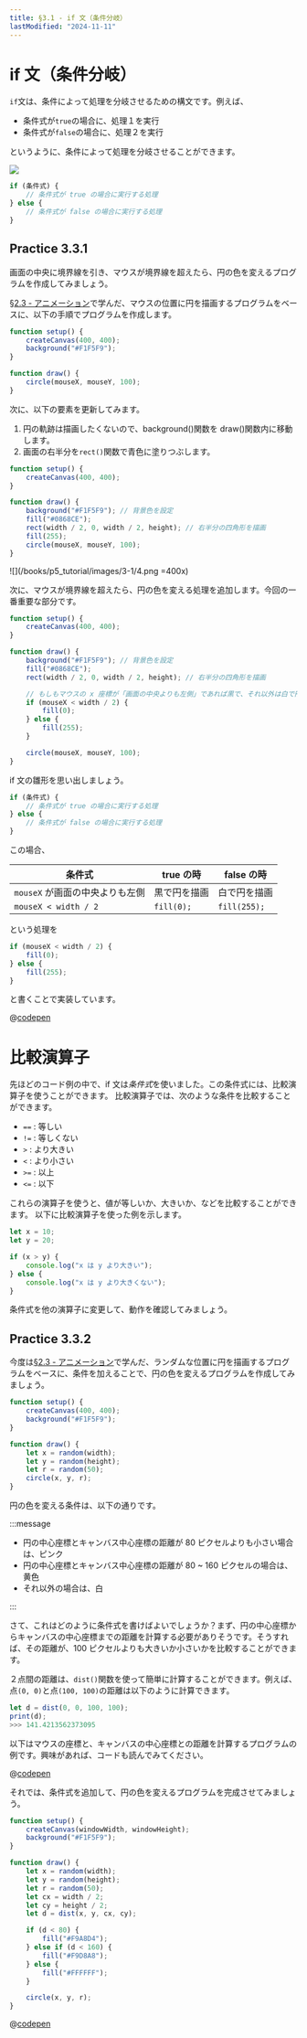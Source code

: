 ```yaml
---
title: §3.1 - if 文（条件分岐）
lastModified: "2024-11-11"
---
```


# if 文（条件分岐）

`if`文は、条件によって処理を分岐させるための構文です。例えば、

-   条件式が`true`の場合に、処理１を実行
-   条件式が`false`の場合に、処理２を実行

というように、条件によって処理を分岐させることができます。

![](/books/p5_tutorial/images/3-1/2.png)

```js
if (条件式) {
    // 条件式が true の場合に実行する処理
} else {
    // 条件式が false の場合に実行する処理
}
```

## Practice 3.3.1

画面の中央に境界線を引き、マウスが境界線を超えたら、円の色を変えるプログラムを作成してみましょう。

[§2.3 - アニメーション](https://kenji-codelab.vercel.app/books/p5_tutorial/2-3)で学んだ、マウスの位置に円を描画するプログラムをベースに、以下の手順でプログラムを作成します。

```js
function setup() {
    createCanvas(400, 400);
    background("#F1F5F9");
}

function draw() {
    circle(mouseX, mouseY, 100);
}
```

次に、以下の要素を更新してみます。

1. 円の軌跡は描画したくないので、background()関数を draw()関数内に移動します。
2. 画面の右半分を`rect()`関数で青色に塗りつぶします。

```js
function setup() {
    createCanvas(400, 400);
}

function draw() {
    background("#F1F5F9"); // 背景色を設定
    fill("#0868CE");
    rect(width / 2, 0, width / 2, height); // 右半分の四角形を描画
    fill(255);
    circle(mouseX, mouseY, 100);
}
```

![](/books/p5_tutorial/images/3-1/4.png =400x)

次に、マウスが境界線を超えたら、円の色を変える処理を追加します。今回の一番重要な部分です。

```js
function setup() {
    createCanvas(400, 400);
}

function draw() {
    background("#F1F5F9"); // 背景色を設定
    fill("#0868CE");
    rect(width / 2, 0, width / 2, height); // 右半分の四角形を描画

    // もしもマウスの x 座標が「画面の中央よりも左側」であれば黒で、それ以外は白で円を描画
    if (mouseX < width / 2) {
        fill(0);
    } else {
        fill(255);
    }

    circle(mouseX, mouseY, 100);
}
```

if 文の雛形を思い出しましょう。

```js
if (条件式) {
    // 条件式が true の場合に実行する処理
} else {
    // 条件式が false の場合に実行する処理
}
```

この場合、

| 条件式                          | true の時    | false の時   |
| ------------------------------- | ------------ | ------------ |
| `mouseX` が画面の中央よりも左側 | 黒で円を描画 | 白で円を描画 |
| `mouseX < width / 2`            | `fill(0);`   | `fill(255);` |

という処理を

```js
if (mouseX < width / 2) {
    fill(0);
} else {
    fill(255);
}
```

と書くことで実装しています。

@[codepen](https://codepen.io/karutt/pen/yLdxZey)

# 比較演算子

先ほどのコード例の中で、if 文は*条件式*を使いました。この条件式には、比較演算子を使うことができます。
比較演算子では、次のような条件を比較することができます。

-   `==` : 等しい
-   `!=` : 等しくない
-   `>` : より大きい
-   `<` : より小さい
-   `>=` : 以上
-   `<=` : 以下

これらの演算子を使うと、値が等しいか、大きいか、などを比較することができます。
以下に比較演算子を使った例を示します。

```js
let x = 10;
let y = 20;

if (x > y) {
    console.log("x は y より大きい");
} else {
    console.log("x は y より大きくない");
}
```

条件式を他の演算子に変更して、動作を確認してみましょう。

## Practice 3.3.2

今度は[§2.3 - アニメーション](https://kenji-codelab.vercel.app/books/p5_tutorial/2-3)で学んだ、ランダムな位置に円を描画するプログラムをベースに、条件を加えることで、円の色を変えるプログラムを作成してみましょう。

```js
function setup() {
    createCanvas(400, 400);
    background("#F1F5F9");
}

function draw() {
    let x = random(width);
    let y = random(height);
    let r = random(50);
    circle(x, y, r);
}
```

円の色を変える条件は、以下の通りです。

:::message

-   円の中心座標とキャンバス中心座標の距離が 80 ピクセルよりも小さい場合は、ピンク
-   円の中心座標とキャンバス中心座標の距離が 80 ~ 160 ピクセルの場合は、黄色
-   それ以外の場合は、白

:::

さて、これはどのように条件式を書けばよいでしょうか？まず、円の中心座標からキャンバスの中心座標までの距離を計算する必要がありそうです。そうすれば、その距離が、100 ピクセルよりも大きいか小さいかを比較することができます。

２点間の距離は、`dist()`関数を使って簡単に計算することができます。例えば、点`(0, 0)`と点`(100, 100)`の距離は以下のように計算できます。

```js
let d = dist(0, 0, 100, 100);
print(d);
>>> 141.4213562373095
```

以下はマウスの座標と、キャンバスの中心座標との距離を計算するプログラムの例です。興味があれば、コードも読んでみてください。

@[codepen](https://codepen.io/karutt/pen/JjQmrdb)

それでは、条件式を追加して、円の色を変えるプログラムを完成させてみましょう。

```js
function setup() {
    createCanvas(windowWidth, windowHeight);
    background("#F1F5F9");
}

function draw() {
    let x = random(width);
    let y = random(height);
    let r = random(50);
    let cx = width / 2;
    let cy = height / 2;
    let d = dist(x, y, cx, cy);

    if (d < 80) {
        fill("#F9A8D4");
    } else if (d < 160) {
        fill("#F9D8A8");
    } else {
        fill("#FFFFFF");
    }

    circle(x, y, r);
}
```

@[codepen](https://codepen.io/karutt/pen/OJeBxWa)
